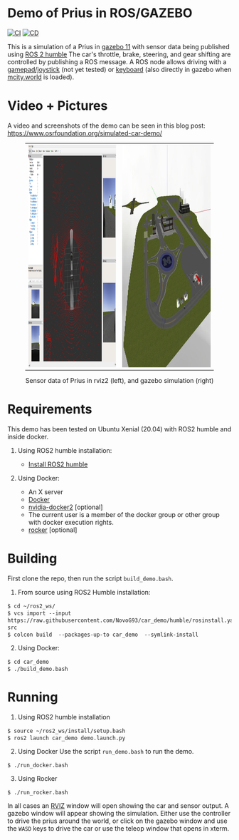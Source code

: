 # Demo of Prius in ROS/GAZEBO
[![CI](https://github.com/NovoG93/car_demo/actions/workflows/CI.yml/badge.svg?event=push)](https://github.com/NovoG93/car_demo/actions/workflows/CI.yml)
[![CD](https://github.com/NovoG93/car_demo/actions/workflows/CD.yml/badge.svg?event=workflow_run)](https://github.com/NovoG93/car_demo/actions/workflows/CD.yml)

This is a simulation of a Prius in [gazebo 11](http://gazebosim.org) with sensor data being published using [ROS 2 humble](https://docs.ros.org/en/humble/Installation.html)
The car's throttle, brake, steering, and gear shifting are controlled by publishing a ROS message.
A ROS node allows driving with a [gamepad/joystick](./car_demo/scripts/joystick_translator.py) (not yet tested) or [keyboard](./car_demo/scripts/prius_teleop_keyboard.py) (also directly in gazebo when [mcity.world](./car_demo/worlds/mcity.world) is loaded).

# Video + Pictures

A video and screenshots of the demo can be seen in this blog post: https://www.osrfoundation.org/simulated-car-demo/

<figure>
    <center>
        <table><tr>
            <td> <img src="./assets/rviz.png" title="Rviz overview" height="500"/> </td>
            <td> <img src="./assets/gazebo.jpg" title="Gazebo overview" height="500"/> </td>
        </tr></table>
        <figcaption>Sensor data of Prius in rviz2 (left), and gazebo simulation (right)</figcaption>
    </center>
</figure>

# Requirements

This demo has been tested on Ubuntu Xenial (20.04) with ROS2 humble and inside docker.

1. Using ROS2 humble installation:
   * [Install ROS2 humble](https://docs.ros.org/en/humble/Installation.html)

2. Using Docker:
   * An X server
   * [Docker](https://www.docker.com/get-docker)
   * [nvidia-docker2](https://github.com/nvidia/nvidia-docker/wiki/Installation-(version-2.0)) [optional]
   * The current user is a member of the docker group or other group with docker execution rights.
   * [rocker](https://github.com/osrf/rocker) [optional]

# Building

First clone the repo, then run the script `build_demo.bash`.


1. From source using ROS2 Humble installation:
```
$ cd ~/ros2_ws/
$ vcs import --input https://raw.githubusercontent.com/NovoG93/car_demo/humble/rosinstall.yaml src
$ colcon build  --packages-up-to car_demo  --symlink-install 
```
2. Using Docker:
```
$ cd car_demo
$ ./build_demo.bash
```

# Running

1. Using ROS2 humble installation
```
$ source ~/ros2_ws/install/setup.bash
$ ros2 launch car_demo demo.launch.py
```
2. Using Docker
Use the script `run_demo.bash` to run the demo.
```
$ ./run_docker.bash
```

3. Using Rocker
```
$ ./run_rocker.bash
```

In all cases an [RVIZ](http://wiki.ros.org/rviz) window will open showing the car and sensor output.
A gazebo window will appear showing the simulation.
Either use the controller to drive the prius around the world, or click on the gazebo window and use the `WASD` keys to drive the car or use the teleop window that opens in xterm.